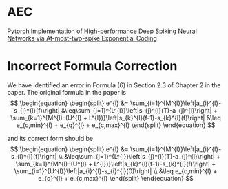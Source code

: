 # AEC

Pytorch Implementation of <a href="https://doi.org/10.1016/j.neunet.2024.106346">High-performance Deep Spiking Neural Networks via At-most-two-spike Exponential Coding</a> 

# Incorrect Formula Correction

We have identified an error in Formula (6) in Section 2.3 of Chapter 2 in the paper. The original formula in the paper is 
$$
\begin{equation}
	\begin{split}
e^{l} &= \sum_{i=1}^{M^{l}}\left|a_{i}^{l}-s_{i}^{l}(f)\right|  
      &\leq\sum_{j=1}^{L^{l}}\left|s_{j}^{l}(T)-a_{j}^{l}\right| + \sum_{k=1}^{M^{l}-(U^{l} + L^{l})}\left|s_{k}^{l}(f-1)-s_{k}^{l}(f)\right| 
      &\leq e_{c,min}^{l} + e_{q}^{l} + e_{c,max}^{l}
        \end{split}
\end{equation}
$$

and its correct form should be
$$
\begin{equation}
	\begin{split}
e^{l} &= \sum_{i=1}^{M^{l}}\left|a_{i}^{l}-s_{i}^{l}(f)\right|  \\
			&\leq\sum_{j=1}^{L^{l}}\left|s_{j}^{l}(T)-a_{j}^{l}\right| + \sum_{k=1}^{M^{l}-(U^{l} + L^{l})}\left|s_{k}^{l}(f-1)-s_{k}^{l}(f)\right| + \sum_{i=1}^{U^{l}}\left|a_{i}^{l}-s_{i}^{l}(0)\right| \\
			&\leq e_{c,min}^{l} + e_{q}^{l} + e_{c,max}^{l}
        \end{split}
\end{equation}
$$

